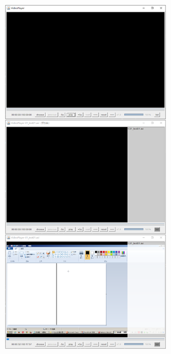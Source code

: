 ![image](https://github.com/cxzgwing/simple-video-player2/blob/master/preview/01.png)
![image](https://github.com/cxzgwing/simple-video-player2/blob/master/preview/02.png)
![image](https://github.com/cxzgwing/simple-video-player2/blob/master/preview/03.png)
